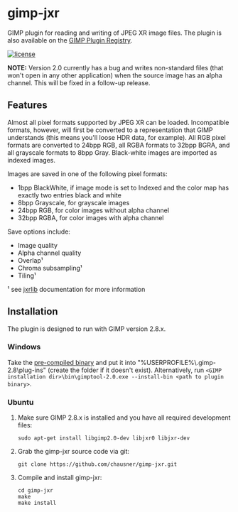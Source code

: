 # gimp-jxr
GIMP plugin for reading and writing of JPEG XR image files. The plugin is also available on the [GIMP Plugin Registry](http://registry.gimp.org/node/25508). 

[![license](https://img.shields.io/github/license/chausner/gimp-jxr.svg)](https://github.com/chausner/gimp-jxr/blob/master/LICENSE)

**NOTE:** Version 2.0 currently has a bug and writes non-standard files (that won't open in any other application) when the source image has an alpha channel. This will be fixed in a follow-up release.

Features
--------
Almost all pixel formats supported by JPEG XR can be loaded. Incompatible formats, however, will first be converted to a representation that GIMP understands (this means you'll loose HDR data, for example). All RGB pixel formats are converted to 24bpp RGB, all RGBA formats to 32bpp BGRA, and all grayscale formats to 8bpp Gray. Black-white images are imported as indexed images.

Images are saved in one of the following pixel formats:
* 1bpp BlackWhite, if image mode is set to Indexed and the color map has exactly two entries black and white
* 8bpp Grayscale, for grayscale images
* 24bpp RGB, for color images without alpha channel
* 32bpp RGBA, for color images with alpha channel

Save options include:
* Image quality 
* Alpha channel quality 
* Overlap¹
* Chroma subsampling¹
* Tiling¹

¹ see [jxrlib](http://jxrlib.codeplex.com) documentation for more information

Installation
------------
The plugin is designed to run with GIMP version 2.8.x.

### Windows
Take the [pre-compiled binary](https://github.com/chausner/gimp-jxr/releases/latest) and put it into "%USERPROFILE%\\.gimp-2.8\plug-ins" (create the folder if it doesn't exist). Alternatively, run ```<GIMP installation dir>\bin\gimptool-2.0.exe --install-bin <path to plugin binary>```.

### Ubuntu
1. Make sure GIMP 2.8.x is installed and you have all required development files:
   ```
   sudo apt-get install libgimp2.0-dev libjxr0 libjxr-dev
   ```
   
2. Grab the gimp-jxr source code via git:
   ```
   git clone https://github.com/chausner/gimp-jxr.git
   ```
   
3. Compile and install gimp-jxr:
   ```
   cd gimp-jxr
   make
   make install
   ```